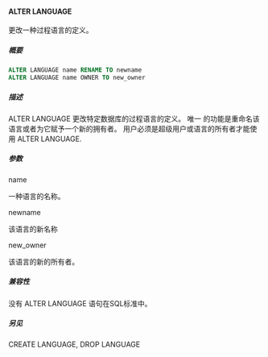 #### ALTER LANGUAGE

更改一种过程语言的定义。

##### 概要

```sql
ALTER LANGUAGE name RENAME TO newname
ALTER LANGUAGE name OWNER TO new_owner
```

##### 描述

ALTER LANGUAGE 更改特定数据库的过程语言的定义。 唯一 的功能是重命名该语言或者为它赋予一个新的拥有者。 用户必须是超级用户或语言的所有者才能使用 ALTER LANGUAGE.

##### 参数

name

一种语言的名称。

newname

该语言的新名称

new_owner

该语言的新的所有者。

##### 兼容性

没有 ALTER LANGUAGE 语句在SQL标准中。

##### 另见

CREATE LANGUAGE, DROP LANGUAGE